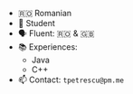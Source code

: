 - 🇷🇴 Romanian
- 🏫 Student
- 🗣️ Fluent: 🇷🇴 & 🇬🇧
- 📚 Experiences:
  - Java
  - C++
- 📫 Contact: `tpetrescu@pm.me`

